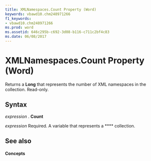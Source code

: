 ```yaml
---
title: XMLNamespaces.Count Property (Word)
keywords: vbawd10.chm248971266
f1_keywords:
- vbawd10.chm248971266
ms.prod: word
ms.assetid: 646c295b-c692-3d08-b116-c711c2bf4c83
ms.date: 06/08/2017
---
```



# XMLNamespaces.Count Property (Word)

Returns a **Long** that represents the number of XML namespaces in the collection. Read-only.


## Syntax

 _expression_ . **Count**

 _expression_ Required. A variable that represents a **** collection.


## See also


#### Concepts




